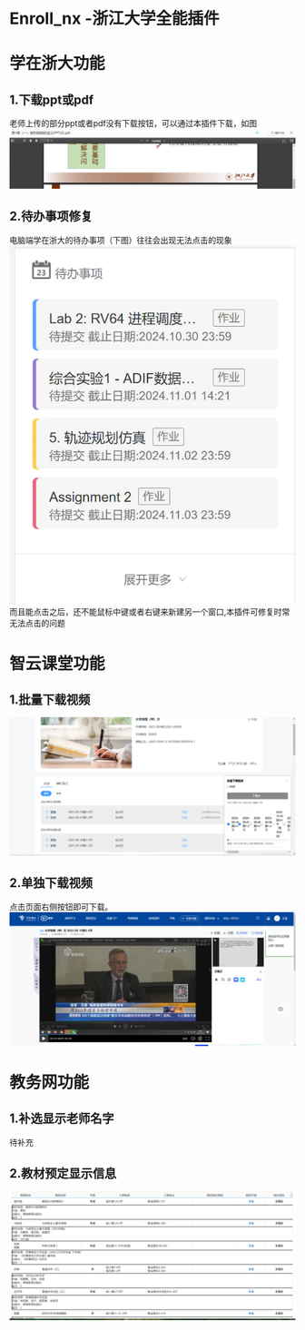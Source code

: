 # Enroll_nx -浙江大学全能插件

# 学在浙大功能
## 1.下载ppt或pdf
老师上传的部分ppt或者pdf没有下载按钮，可以通过本插件下载，如图
![说明图示](./assets/courses_download_img.png)
## 2.待办事项修复
电脑端学在浙大的待办事项（下图）往往会出现无法点击的现象
![](./assets/courses_todo_img1.webp)
而且能点击之后，还不能鼠标中键或者右键来新建另一个窗口,本插件可修复时常无法点击的问题

# 智云课堂功能
## 1.批量下载视频
![](./assets/classroom_download_img1.png)
## 2.单独下载视频
点击页面右侧按钮即可下载。
![](./assets/classroom_download_img2.png)

# 教务网功能
## 1.补选显示老师名字
待补充
## 2.教材预定显示信息
![](./assets/zdbk_books_img.png)